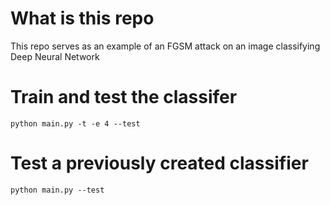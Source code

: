 # What is this repo
This repo serves as an example of an FGSM attack on an image classifying Deep Neural Network

# Train and test the classifer
`python main.py -t -e 4 --test`

# Test a previously created classifier
`python main.py --test`
